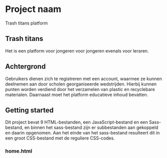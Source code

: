 # Project naam

Trash titans platform

## Trash titans

Het is een platform voor jongeren voor jongeren evenals voor leraren.

## Achtergrond

Gebruikers dienen zich te registreren met een account, waarmee ze kunnen deelnemen aan door scholen georganiseerde wedstrijden. Hierbij kunnen punten worden verdiend door het verzamelen van plastic en recyclebare materialen.
Daarnaast moet het platform educatieve inhoud bevatten.

## Getting started

Dit project bevat 9 HTML-bestanden, een JavaScript-bestand en een Sass-bestand, en binnen het sass-bestand zijn er subbestanden aan gekoppeld en daarin opgenomen. Aan het einde van het sass-bestand resulteert dit in een groot CSS-bestand met de reguliere CSS-codes.

### home.html
